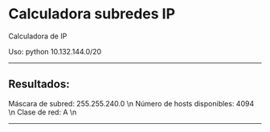 # Calculadora subredes IP
Calculadora de IP

Uso: 
python 10.132.144.0/20

-----------------------------------------------
Resultados:
---
Máscara de subred: 255.255.240.0 \n
Número de hosts disponibles: 4094 \n
Clase de red: A \n

-----------------------------------------------
